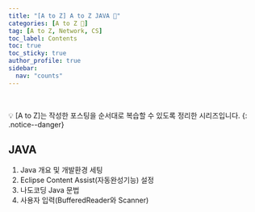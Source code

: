 ```yaml
---
title: "[A to Z] A to Z JAVA 💛"
categories: [A to Z 📌]
tag: [A to Z, Network, CS]
toc_label: Contents
toc: true
toc_sticky: true
author_profile: true
sidebar:
  nav: "counts"
---
```


<br>

💡 [A to Z]는 작성한 포스팅을 순서대로 복습할 수 있도록 정리한 시리즈입니다.
{: .notice--danger}

## JAVA

1. Java 개요 및 개발환경 세팅
2. Eclipse Content Assist(자동완성기능) 설정
3. 나도코딩 Java 문법
4. 사용자 입력(BufferedReader와 Scanner)

<br>
